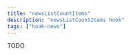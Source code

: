 ```yaml
---
title: "newsListCountItems"
description: "newsListCountItems hook"
tags: ["hook-news"]
---
```


TODO
